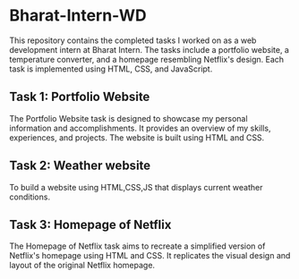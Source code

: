# Bharat-Intern-WD


This repository contains the completed tasks I worked on as a web development intern at Bharat Intern. The tasks include a portfolio website, a temperature converter, and a homepage resembling Netflix's design. Each task is implemented using HTML, CSS, and JavaScript.


## Task 1: Portfolio Website

The Portfolio Website task is designed to showcase my personal information and accomplishments. It provides an overview of my skills, experiences, and projects. The website is built using HTML and CSS.



## Task 2: Weather website 

To build a website using HTML,CSS,JS that displays current weather conditions.



## Task 3: Homepage of Netflix

The Homepage of Netflix task aims to recreate a simplified version of Netflix's homepage using HTML and CSS. It replicates the visual design and layout of the original Netflix homepage.




